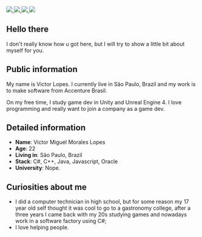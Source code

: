 <div>
    <a target='_blank' href="https://www.twitch.tv/amayori">
        <img src="https://img.shields.io/badge/Twitch-9146FF?style=for-the-badge&logo=twitch&logoColor=white">
    </a>
    <a target='_blank' href="https://twitter.com/AmayoriTFT">
        <img src="https://img.shields.io/badge/Twitter-1DA1F2?style=for-the-badge&logo=twitter&logoColor=white">
    </a>
    <a target='_blank' href="https://www.instagram.com/amayoritft/">
        <img src="https://img.shields.io/badge/Instagram-E4405F?style=for-the-badge&logo=instagram&logoColor=white">
    </a>
    <a target='_blank' href="https://www.linkedin.com/in/victor-lopes19/">
        <img src="https://img.shields.io/badge/LinkedIn-0077B5?style=for-the-badge&logo=linkedin&logoColor=white">
    </a>
</div>

## Hello there

I don't really know how u got here, but I will try to show a little bit about myself for you.

## Public information

My name is Victor Lopes. I currently live in São Paulo, Brazil and my work is to make software from Accenture Brasil. 

On my free time, I study game dev in Unity and Unreal Engine 4. I love programming and really want to join a company as a game dev.

## Detailed information

* **Name**: Victor Miguel Morales Lopes
* **Age**: 22
* **Living in**: São Paulo, Brazil
* **Stack**: C#, C++, Java, Javascript, Oracle
* **University**: Nope. 

## Curiosities about me

* I did a computer technician in high school, but for some reason my 17 year old self thought it was cool to go to a gastronomy college, after a three years I came back with my 20s studying games and nowadays work in a software factory using C#;
* I love helping people.
